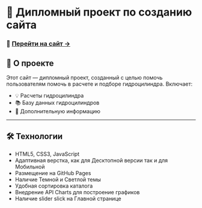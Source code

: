 # 🧠 Дипломный проект по созданию сайта

### 🔗 [Перейти на сайт →](https://Saorix.github.io)

## 📌 О проекте

Этот сайт — дипломный проект, созданный с целью помочь пользователям помочь в расчете и подборе гидроцилиндра. Включает:

- 💡 Расчеты гидроцилиндра
- 📚 Базу данных гидроцилиндров
- 💬 Дополнительную информацию

---

## 🛠 Технологии

- HTML5, CSS3, JavaScript  
- Адаптивная верстка, как для Десктопной версии так и для Мобильной
- Размещение на GitHub Pages
- Наличие Темной и Светлой темы
- Удобная сортировка каталога
- Внедрение API Charts для построение графиков
- Наличие slider slick на Главной странице
